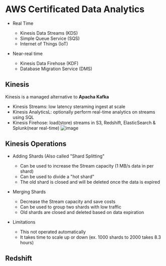 # AWS Certificated Data Analytics

- Real Time
  - Kinesis Data Streams (KDS)
  - Simple Queue Service (SQS)
  - Internet of Things (IoT)

- Near-real time
  - Kinesis Data Firehose (KDF)
  - Database Migration Service (DMS)


Kinesis
  -
Kinesis is a managed alternative to <b>Apacha Kafka</b>
  - Kinesis Streams: low latency steraming ingest at scale
  - Kinesis AnalyticsL: optionally perform real-time analytics on streams using SQL
  - Kinesis Firehose: load(store) streams in S3, Redshift, ElasticSearch & Splunk(near real-time)
![image](https://user-images.githubusercontent.com/81916648/146720480-9107a03e-6ffb-4837-b559-8558a9f98713.png)

Kinesis Operations 
  -
- Adding Shards (Also called "Shard Splitting"
  - Can be used to increase the Stream capacity (1 MB/s data in per shard)
  - Can be used to divide a "hot shard"
  - The old shard is closed and will be deleted once the data is expired

- Merging Shards
  - Decrease the Stream capacity and save costs
  - Can be used to group two shards with low traffic
  - Old shards are closed and deleted based on data expiration

- Limitations
  - This not operated automatically
  - It takes time to scale up or down (ex. 1000 shards to 2000 takes 8.3 hours)


Redshift
  -

